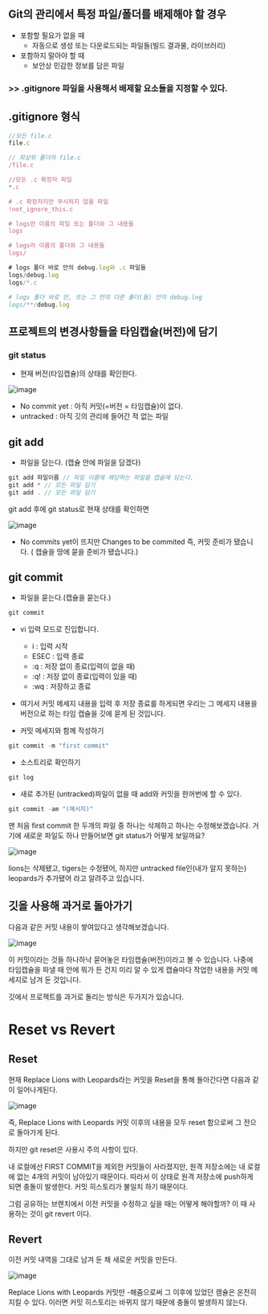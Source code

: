 ## Git의 관리에서 특정 파일/폴더를 배제해야 할 경우

- 포함할 필요가 없을 때
    - 자동으로 생성 또는 다운로드되는 파일들(빌드 결과물, 라이브러리)
- 포함하지 말아야 할 때
    - 보안상 민감한 정보를 담은 파일

### >> .gitignore 파일을 사용해서 배제할 요소들을 지정할 수 있다.

## .gitignore 형식

```jsx
//모든 file.c
file.c

// 최상위 폴더의 file.c
/file.c

//모든 .c 확장자 파일
*.c

# .c 확장자지만 무시하지 않을 파일
!not_ignore_this.c

# logs란 이름의 파일 또는 폴더와 그 내용들
logs

# logs라 이름의 폴더와 그 내용들
logs/

# logs 폴더 바로 안의 debug.log와 .c 파일들
logs/debug.log
logs/*.c

# logs 폴더 바로 안, 또는 그 안의 다른 폴더(들) 안의 debug.log
logs/**/debug.log
```

## 프로젝트의 변경사항들을 타임캡슐(버전)에 담기

### git status

- 현재 버전(타임캡슐)의 상태를 확인한다.

![image](https://user-images.githubusercontent.com/81351313/175913212-58606434-82fc-43b0-b7e2-ba3dc855a086.png)

- No commit yet : 아직 커밋(=버전 = 타임캡슐)이 없다.
- untracked : 아직 깃의 관리에 들어간 적 없는 파일

## git add

- 파일을 담는다. (캡슐 안에 파일을 담겠다)

```jsx
git add 파일이름 // 파일 이름에 해당하는 파일을 캡슐에 담는다.
git add * // 모든 파일 담기
git add . // 모든 파일 담기
```

git add 후에 git status로 현재 상태를 확인하면

![image](https://user-images.githubusercontent.com/81351313/175913359-6e3db5e4-37f6-4b4e-8521-21018a9a4b14.png)

- No commits yet이 뜨지만 Changes to be commited 즉, 커밋 준비가 됐습니다. ( 캡슐을 땅에 묻을 준비가 됐습니다.)

## git commit

- 파일을 묻는다.(캡슐을 묻는다.)

```jsx
git commit
```

- vi 입력 모드로 진입합니다.
    - i : 입력 시작
    - ESEC : 입력 종료
    - :q : 저장 없이 종료(입력이 없을 때)
    - :q! : 저장 없이 종료(입력이 있을 때)
    - :wq : 저장하고 종료
- 여기서 커밋 메세지 내용을 입력 후 저장 종료를 하게되면 우리는 그 메세지 내용을 버전으로 하는 타임 캡슐을 깃에 묻게 된 것입니다.

- 커밋 메세지와 함께 작성하기

```jsx
git commit -m "first commit"
```

- 소스트리로 확인하기

```jsx
git log
```

- 새로 추가된 (untracked)파일이 없을 때 add와 커밋을 한꺼번에 할 수 있다.

```jsx
git commit -am "(메시지)"
```

맨 처음 first commit 한 두개의 파일 중 하나는 삭제하고 하나는 수정해보겠습니다. 거기에 새로운 파일도 하나 만들어보면 git status가 어떻게 보일까요?

![image](https://user-images.githubusercontent.com/81351313/175913435-59af5bb8-2aa9-46f2-b1ee-85211cbb23dd.png)

lions는 삭제됐고, tigers는 수정됐어, 하지만 untracked file인(내가 알지 못하는) leopards가 추가됐어 라고 알려주고 있습니다.

## 깃을 사용해 과거로 돌아가기

다음과 같은 커밋 내용이 쌓여있다고 생각해보겠습니다.

![image](https://user-images.githubusercontent.com/81351313/175913546-a42173da-00c4-4f8f-999c-2de3b7df34f3.png)

이 커밋이라는 것들 하나하낙 묻어놓은 타임캡슐(버전)이라고 볼 수 있습니다. 나중에 타임캡슐을 파낼 때 안에 뭐가 든 건지 미리 알 수 있게 캡슐마다 작업한 내용을 커밋 메세지로 남겨 둔 것입니다.

깃에서 프로젝트를 과거로 돌리는 방식은 두가지가 있습니다.

# Reset vs Revert

## Reset

현재 Replace Lions with Leopards라는 커밋을 Reset을 통해 돌아간다면 다음과 같이 일어나게된다.

![image](https://user-images.githubusercontent.com/81351313/175913600-b7ba2c2f-9d50-4b5f-8bb7-68e006487fb9.png)

즉, Replace Lions with Leopards 커밋 이후의 내용을 모두 reset 함으로써 그 전으로 돌아가게 된다.

하지만 git reset은 사용시 주의 사항이 있다.

내 로컬에선 FIRST COMMIT을 제외한 커밋들이 사라졌지만, 원격 저장소에는 내 로컬에 없는 4개의 커밋이 남아있기 때문이다. 따라서 이 상태로 원격 저장소에 push하게 되면 충돌이 발생한다. 커밋 히스토리가 불일치 하기 때문이다.

그럼 공유하는 브랜치에서 이전 커밋을 수정하고 싶을 때는 어떻게 해야할까? 이 때 사용하는 것이 git revert 이다.

## Revert

이전 커밋 내역을 그대로 남겨 둔 채 새로운 커밋을 만든다.

![image](https://user-images.githubusercontent.com/81351313/175913648-ccaf4696-c5ad-4fb8-8a5e-3b9803ede368.png)

Replace Lions with Leopards 커밋만 -해줌으로써 그 이후에 있었던 캠슐은 온전히 지킬 수 있다. 이러면 커밋 히스토리는 바뀌지 않기 때문에 충돌이 발생하지 않는다.
